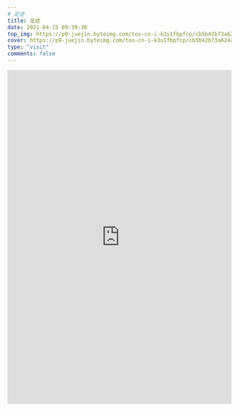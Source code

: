 ```yaml
---
# 足迹
title: 足迹
date: 2021-04-15 09:39:38
top_img: https://p9-juejin.byteimg.com/tos-cn-i-k3u1fbpfcp/cb5b42b73a624a38b10e8e48e00ecfa5~tplv-k3u1fbpfcp-watermark.image
cover: https://p9-juejin.byteimg.com/tos-cn-i-k3u1fbpfcp/cb5b42b73a624a38b10e8e48e00ecfa5~tplv-k3u1fbpfcp-watermark.image
type: "visit"
comments: false
---
```

<iframe style="max-width: 100%" 
      frameborder="no" 
      border="0" 
      marginwidth="0" 
      marginheight="0" 
      width="100%" 
      height="750px" 
      src="http://www.aomanhao.top/map">                                        
</iframe>